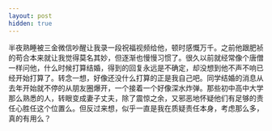 ```yaml
---
layout: post
hidden: true
---
```

半夜熟睡被三金微信吵醒让我录一段祝福视频给他，顿时感慨万千。之前他跟肥祯的苟合本来就让我觉得莫名其妙，但逐渐也慢慢习惯了。很久以前就经常像个唐僧一样问他，什么时候打算结婚，得到的回复永远是不确定，却没想到他不声不响已经开始打算了。转念一想，好像还没什么打算的正是我自己吧。同学结婚的消息从去年开始就不停的从朋友圈爆开，一个接着一个好像深水炸弹。那些初中高中大学那么熟悉的人，转眼变成妻子丈夫，除了震惊之余，又邪恶地怀疑他们有足够的责任心胜任这个位置么。但反过来想，似乎一直是我在质疑责任本身，考虑那么多，真的有用么？